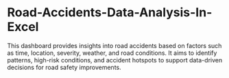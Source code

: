 # Road-Accidents-Data-Analysis-In-Excel
This dashboard provides insights into road accidents based on factors such as time, location, severity, weather, and road conditions. It aims to identify patterns, high-risk conditions, and accident hotspots to support data-driven decisions for road safety improvements.
